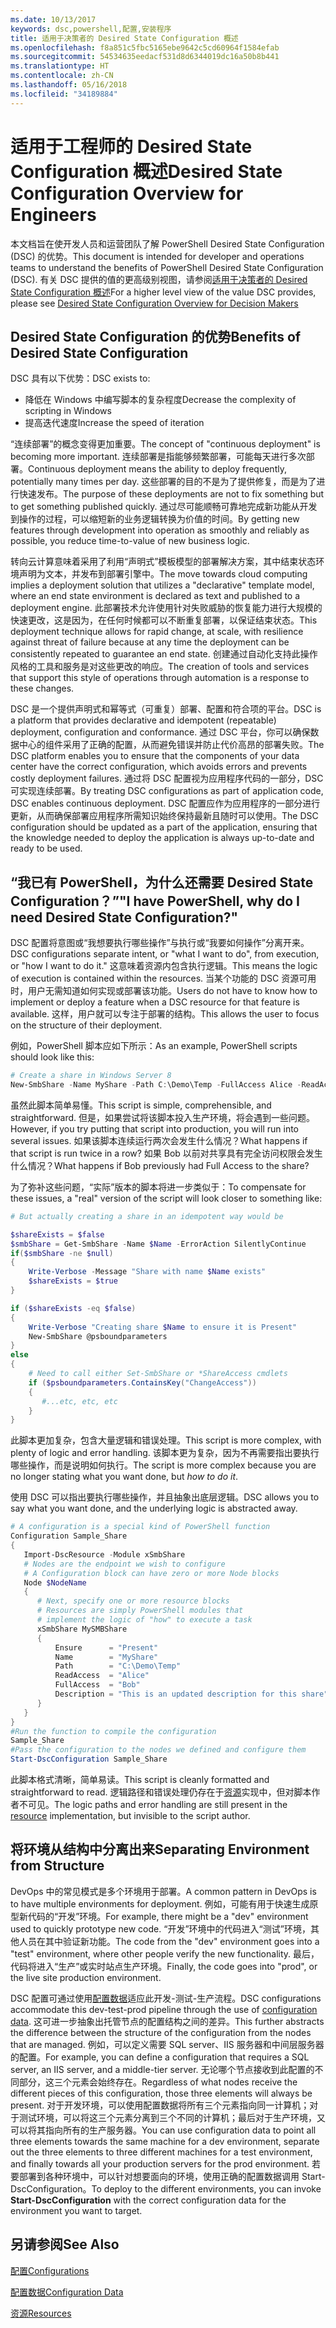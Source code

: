 ```yaml
---
ms.date: 10/13/2017
keywords: dsc,powershell,配置,安装程序
title: 适用于决策者的 Desired State Configuration 概述
ms.openlocfilehash: f8a851c5fbc5165ebe9642c5cd60964f1584efab
ms.sourcegitcommit: 54534635eedacf531d8d6344019dc16a50b8b441
ms.translationtype: HT
ms.contentlocale: zh-CN
ms.lasthandoff: 05/16/2018
ms.locfileid: "34189884"
---
```

# <a name="desired-state-configuration-overview-for-engineers"></a><span data-ttu-id="a3c6e-103">适用于工程师的 Desired State Configuration 概述</span><span class="sxs-lookup"><span data-stu-id="a3c6e-103">Desired State Configuration Overview for Engineers</span></span>

<span data-ttu-id="a3c6e-104">本文档旨在使开发人员和运营团队了解 PowerShell Desired State Configuration (DSC) 的优势。</span><span class="sxs-lookup"><span data-stu-id="a3c6e-104">This document is intended for developer and operations teams to understand the benefits of PowerShell Desired State Configuration (DSC).</span></span>
<span data-ttu-id="a3c6e-105">有关 DSC 提供的值的更高级别视图，请参阅[适用于决策者的 Desired State Configuration 概述](decisionMaker.md)</span><span class="sxs-lookup"><span data-stu-id="a3c6e-105">For a higher level view of the value DSC provides, please see [Desired State Configuration Overview for Decision Makers](decisionMaker.md)</span></span>

## <a name="benefits-of-desired-state-configuration"></a><span data-ttu-id="a3c6e-106">Desired State Configuration 的优势</span><span class="sxs-lookup"><span data-stu-id="a3c6e-106">Benefits of Desired State Configuration</span></span>

<span data-ttu-id="a3c6e-107">DSC 具有以下优势：</span><span class="sxs-lookup"><span data-stu-id="a3c6e-107">DSC exists to:</span></span>

- <span data-ttu-id="a3c6e-108">降低在 Windows 中编写脚本的复杂程度</span><span class="sxs-lookup"><span data-stu-id="a3c6e-108">Decrease the complexity of scripting in Windows</span></span>
- <span data-ttu-id="a3c6e-109">提高迭代速度</span><span class="sxs-lookup"><span data-stu-id="a3c6e-109">Increase the speed of iteration</span></span>

<span data-ttu-id="a3c6e-110">“连续部署”的概念变得更加重要。</span><span class="sxs-lookup"><span data-stu-id="a3c6e-110">The concept of "continuous deployment" is becoming more important.</span></span>
<span data-ttu-id="a3c6e-111">连续部署是指能够频繁部署，可能每天进行多次部署。</span><span class="sxs-lookup"><span data-stu-id="a3c6e-111">Continuous deployment means the ability to deploy frequently, potentially many times per day.</span></span>
<span data-ttu-id="a3c6e-112">这些部署的目的不是为了提供修复，而是为了进行快速发布。</span><span class="sxs-lookup"><span data-stu-id="a3c6e-112">The purpose of these deployments are not to fix something but to get something published quickly.</span></span>
<span data-ttu-id="a3c6e-113">通过尽可能顺畅可靠地完成新功能从开发到操作的过程，可以缩短新的业务逻辑转换为价值的时间。</span><span class="sxs-lookup"><span data-stu-id="a3c6e-113">By getting new features through development into operation as smoothly and reliably as possible, you reduce time-to-value of new business logic.</span></span>

<span data-ttu-id="a3c6e-114">转向云计算意味着采用了利用“声明式”模板模型的部署解决方案，其中结束状态环境声明为文本，并发布到部署引擎中。</span><span class="sxs-lookup"><span data-stu-id="a3c6e-114">The move towards cloud computing implies a deployment solution that utilizes a "declarative" template model, where an end state environment is declared as text and published to a deployment engine.</span></span>
<span data-ttu-id="a3c6e-115">此部署技术允许使用针对失败威胁的恢复能力进行大规模的快速更改，这是因为，在任何时候都可以不断重复部署，以保证结束状态。</span><span class="sxs-lookup"><span data-stu-id="a3c6e-115">This deployment technique allows for rapid change, at scale, with resilience against threat of failure because at any time the deployment can be consistently repeated to guarantee an end state.</span></span>
<span data-ttu-id="a3c6e-116">创建通过自动化支持此操作风格的工具和服务是对这些更改的响应。</span><span class="sxs-lookup"><span data-stu-id="a3c6e-116">The creation of tools and services that support this style of operations through automation is a response to these changes.</span></span>

<span data-ttu-id="a3c6e-117">DSC 是一个提供声明式和幂等式（可重复）部署、配置和符合项的平台。</span><span class="sxs-lookup"><span data-stu-id="a3c6e-117">DSC is a platform that provides declarative and idempotent (repeatable) deployment, configuration and conformance.</span></span>
<span data-ttu-id="a3c6e-118">通过 DSC 平台，你可以确保数据中心的组件采用了正确的配置，从而避免错误并防止代价高昂的部署失败。</span><span class="sxs-lookup"><span data-stu-id="a3c6e-118">The DSC platform enables you to ensure that the components of your data center have the correct configuration, which avoids errors and prevents costly deployment failures.</span></span>
<span data-ttu-id="a3c6e-119">通过将 DSC 配置视为应用程序代码的一部分，DSC 可实现连续部署。</span><span class="sxs-lookup"><span data-stu-id="a3c6e-119">By treating DSC configurations as part of application code, DSC enables continuous deployment.</span></span>
<span data-ttu-id="a3c6e-120">DSC 配置应作为应用程序的一部分进行更新，从而确保部署应用程序所需知识始终保持最新且随时可以使用。</span><span class="sxs-lookup"><span data-stu-id="a3c6e-120">The DSC configuration should be updated as a part of the application, ensuring that the knowledge needed to deploy the application is always up-to-date and ready to be used.</span></span>

## <a name="i-have-powershell-why-do-i-need-desired-state-configuration"></a><span data-ttu-id="a3c6e-121">“我已有 PowerShell，为什么还需要 Desired State Configuration？”</span><span class="sxs-lookup"><span data-stu-id="a3c6e-121">"I have PowerShell, why do I need Desired State Configuration?"</span></span>

<span data-ttu-id="a3c6e-122">DSC 配置将意图或“我想要执行哪些操作”与执行或“我要如何操作”分离开来。</span><span class="sxs-lookup"><span data-stu-id="a3c6e-122">DSC configurations separate intent, or "what I want to do", from execution, or "how I want to do it."</span></span>
<span data-ttu-id="a3c6e-123">这意味着资源内包含执行逻辑。</span><span class="sxs-lookup"><span data-stu-id="a3c6e-123">This means the logic of execution is contained within the resources.</span></span>
<span data-ttu-id="a3c6e-124">当某个功能的 DSC 资源可用时，用户无需知道如何实现或部署该功能。</span><span class="sxs-lookup"><span data-stu-id="a3c6e-124">Users do not have to know how to implement or deploy a feature when a DSC resource for that feature is available.</span></span>
<span data-ttu-id="a3c6e-125">这样，用户就可以专注于部署的结构。</span><span class="sxs-lookup"><span data-stu-id="a3c6e-125">This allows the user to focus on the structure of their deployment.</span></span>

<span data-ttu-id="a3c6e-126">例如，PowerShell 脚本应如下所示：</span><span class="sxs-lookup"><span data-stu-id="a3c6e-126">As an example, PowerShell scripts should look like this:</span></span>
```powershell
# Create a share in Windows Server 8
New-SmbShare -Name MyShare -Path C:\Demo\Temp -FullAccess Alice -ReadAccess Bob
```
<span data-ttu-id="a3c6e-127">虽然此脚本简单易懂。</span><span class="sxs-lookup"><span data-stu-id="a3c6e-127">This script is simple, comprehensible, and straightforward.</span></span>
<span data-ttu-id="a3c6e-128">但是，如果尝试将该脚本投入生产环境，将会遇到一些问题。</span><span class="sxs-lookup"><span data-stu-id="a3c6e-128">However, if you try putting that script into production, you will run into several issues.</span></span>
<span data-ttu-id="a3c6e-129">如果该脚本连续运行两次会发生什么情况？</span><span class="sxs-lookup"><span data-stu-id="a3c6e-129">What happens if that script is run twice in a row?</span></span>
<span data-ttu-id="a3c6e-130">如果 Bob 以前对共享具有完全访问权限会发生什么情况？</span><span class="sxs-lookup"><span data-stu-id="a3c6e-130">What happens if Bob previously had Full Access to the share?</span></span>

<span data-ttu-id="a3c6e-131">为了弥补这些问题，“实际”版本的脚本将进一步类似于：</span><span class="sxs-lookup"><span data-stu-id="a3c6e-131">To compensate for these issues, a "real" version of the script will look closer to something like:</span></span>
```powershell
# But actually creating a share in an idempotent way would be

$shareExists = $false
$smbShare = Get-SmbShare -Name $Name -ErrorAction SilentlyContinue
if($smbShare -ne $null)
{
    Write-Verbose -Message "Share with name $Name exists"
    $shareExists = $true
}

if ($shareExists -eq $false)
{
    Write-Verbose "Creating share $Name to ensure it is Present"
    New-SmbShare @psboundparameters
}
else
{
    # Need to call either Set-SmbShare or *ShareAccess cmdlets
    if ($psboundparameters.ContainsKey("ChangeAccess"))
    {
       #...etc, etc, etc
    }
}
```

<span data-ttu-id="a3c6e-132">此脚本更加复杂，包含大量逻辑和错误处理。</span><span class="sxs-lookup"><span data-stu-id="a3c6e-132">This script is more complex, with plenty of logic and error handling.</span></span>
<span data-ttu-id="a3c6e-133">该脚本更为复杂，因为不再需要指出要执行哪些操作，而是说明如何执行。</span><span class="sxs-lookup"><span data-stu-id="a3c6e-133">The script is more complex because you are no longer stating what you want done, but *how to do it*.</span></span>

<span data-ttu-id="a3c6e-134">使用 DSC 可以指出要执行哪些操作，并且抽象出底层逻辑。</span><span class="sxs-lookup"><span data-stu-id="a3c6e-134">DSC allows you to say what you want done, and the underlying logic is abstracted away.</span></span>

```powershell
# A configuration is a special kind of PowerShell function
Configuration Sample_Share
{
   Import-DscResource -Module xSmbShare
   # Nodes are the endpoint we wish to configure
   # A Configuration block can have zero or more Node blocks
   Node $NodeName
   {
      # Next, specify one or more resource blocks
      # Resources are simply PowerShell modules that
      # implement the logic of "how" to execute a task
      xSmbShare MySMBShare
      {
          Ensure      = "Present"
          Name        = "MyShare"
          Path        = "C:\Demo\Temp"
          ReadAccess  = "Alice"
          FullAccess  = "Bob"
          Description = "This is an updated description for this share"
      }
   }
}
#Run the function to compile the configuration
Sample_Share
#Pass the configuration to the nodes we defined and configure them
Start-DscConfiguration Sample_Share
```

<span data-ttu-id="a3c6e-135">此脚本格式清晰，简单易读。</span><span class="sxs-lookup"><span data-stu-id="a3c6e-135">This script is cleanly formatted and straightforward to read.</span></span>
<span data-ttu-id="a3c6e-136">逻辑路径和错误处理仍存在于[资源](resources.md)实现中，但对脚本作者不可见。</span><span class="sxs-lookup"><span data-stu-id="a3c6e-136">The logic paths and error handling are still present in the [resource](resources.md) implementation, but invisible to the script author.</span></span>

## <a name="separating-environment-from-structure"></a><span data-ttu-id="a3c6e-137">将环境从结构中分离出来</span><span class="sxs-lookup"><span data-stu-id="a3c6e-137">Separating Environment from Structure</span></span>

<span data-ttu-id="a3c6e-138">DevOps 中的常见模式是多个环境用于部署。</span><span class="sxs-lookup"><span data-stu-id="a3c6e-138">A common pattern in DevOps is to have multiple environments for deployment.</span></span>
<span data-ttu-id="a3c6e-139">例如，可能有用于快速生成原型新代码的“开发”环境。</span><span class="sxs-lookup"><span data-stu-id="a3c6e-139">For example, there might be a "dev" environment used to quickly prototype new code.</span></span>
<span data-ttu-id="a3c6e-140">“开发”环境中的代码进入“测试”环境，其他人员在其中验证新功能。</span><span class="sxs-lookup"><span data-stu-id="a3c6e-140">The code from the "dev" environment goes into a "test" environment, where other people verify the new functionality.</span></span>
<span data-ttu-id="a3c6e-141">最后，代码将进入“生产”或实时站点生产环境。</span><span class="sxs-lookup"><span data-stu-id="a3c6e-141">Finally, the code goes into "prod", or the live site production environment.</span></span>

<span data-ttu-id="a3c6e-142">DSC 配置可通过使用[配置数据](configData.md)适应此开发-测试-生产流程。</span><span class="sxs-lookup"><span data-stu-id="a3c6e-142">DSC configurations accommodate this dev-test-prod pipeline through the use of [configuration data](configData.md).</span></span>
<span data-ttu-id="a3c6e-143">这可进一步抽象出托管节点的配置结构之间的差异。</span><span class="sxs-lookup"><span data-stu-id="a3c6e-143">This further abstracts the difference between the structure of the configuration from the nodes that are managed.</span></span>
<span data-ttu-id="a3c6e-144">例如，可以定义需要 SQL server、IIS 服务器和中间层服务器的配置。</span><span class="sxs-lookup"><span data-stu-id="a3c6e-144">For example, you can define a configuration that requires a SQL server, an IIS server, and a middle-tier server.</span></span>
<span data-ttu-id="a3c6e-145">无论哪个节点接收到此配置的不同部分，这三个元素会始终存在。</span><span class="sxs-lookup"><span data-stu-id="a3c6e-145">Regardless of what nodes receive the different pieces of this configuration, those three elements will always be present.</span></span>
<span data-ttu-id="a3c6e-146">对于开发环境，可以使用配置数据将所有三个元素指向同一计算机；对于测试环境，可以将这三个元素分离到三个不同的计算机；最后对于生产环境，又可以将其指向所有的生产服务器。</span><span class="sxs-lookup"><span data-stu-id="a3c6e-146">You can use configuration data to point all three elements towards the same machine for a dev environment, separate out the three elements to three different machines for a test environment, and finally towards all your production servers for the prod environment.</span></span>
<span data-ttu-id="a3c6e-147">若要部署到各种环境中，可以针对想要面向的环境，使用正确的配置数据调用 Start-DscConfiguration。</span><span class="sxs-lookup"><span data-stu-id="a3c6e-147">To deploy to the different environments, you can invoke **Start-DscConfiguration** with the correct configuration data for the environment you want to target.</span></span>

## <a name="see-also"></a><span data-ttu-id="a3c6e-148">另请参阅</span><span class="sxs-lookup"><span data-stu-id="a3c6e-148">See Also</span></span>

[<span data-ttu-id="a3c6e-149">配置</span><span class="sxs-lookup"><span data-stu-id="a3c6e-149">Configurations</span></span>](configurations.md)

[<span data-ttu-id="a3c6e-150">配置数据</span><span class="sxs-lookup"><span data-stu-id="a3c6e-150">Configuration Data</span></span>](configData.md)

[<span data-ttu-id="a3c6e-151">资源</span><span class="sxs-lookup"><span data-stu-id="a3c6e-151">Resources</span></span>](resources.md)